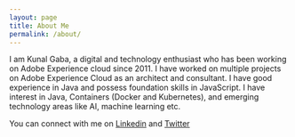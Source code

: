 ```yaml
---
layout: page
title: About Me
permalink: /about/
---
```


<!--<img src="{{ site.baseurl }}/assets/profile-placeholder.gif" title="Profile Picture" class="profile">-->

I am Kunal Gaba, a digital and technology enthusiast who has been working on Adobe Experience cloud since 2011. I have worked on multiple projects on Adobe Experience Cloud as an architect and consultant. I have good experience in Java and possess foundation skills in JavaScript.
I have interest in Java, Containers (Docker and Kubernetes), and emerging technology areas like AI, machine learning etc.

You can connect with me on [Linkedin] and [Twitter]

[Linkedin]: https://www.linkedin.com/in/gabakunal/
[Twitter]: http://twitter.com/kunalgaba

